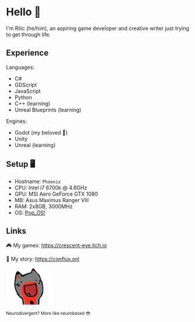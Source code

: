 # Hello :fox_face:
I'm Rilic (he/him), an aspiring game developer and creative writer just trying to get through life.

## Experience

Languages:
- C#
- GDScript
- JavaScript
- Python
- C++ (learning)
- Unreal Blueprints (learning)

Engines: 
- Godot (my beloved :pleading_face:)
- Unity
- Unreal (learning)

## Setup :desktop_computer:
- Hostname: `Phoenix`
- CPU: Intel i7 6700k @ 4.6GHz
- GPU: MSI Aero GeForce GTX 1080
- MB: Asus Maximus Ranger VIII
- RAM: 2x8GB, 3000MHz
- OS: [Pop_OS!](https://pop.system76.com/)

## Links
:video_game: My games: https://crescent-eye.itch.io

:open_book: My story: https://conflux.onl

![meep](meep.png)

<sup>Neurodivergent? More like neurobased :flushed:</sup>
